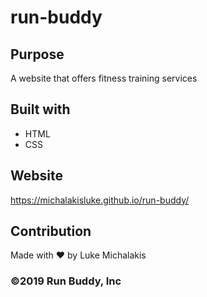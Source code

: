# run-buddy

## Purpose
A website that offers fitness training services

## Built with 
* HTML
* CSS

## Website
https://michalakisluke.github.io/run-buddy/

## Contribution
Made with ❤️ by Luke Michalakis

### ©️2019 Run Buddy, Inc 
